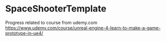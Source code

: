 # SpaceShooterTemplate
 Progress related to course from udemy.com
 https://www.udemy.com/course/unreal-engine-4-learn-to-make-a-game-prototype-in-ue4/
